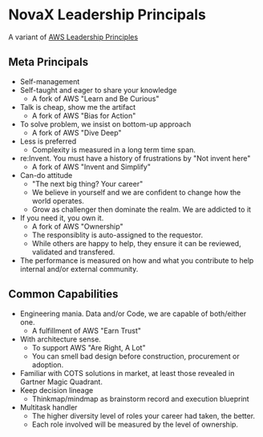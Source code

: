 # NovaX Leadership Principals

A variant of [AWS Leadership Principles](https://www.aboutamazon.com/about-us/leadership-principles)
## Meta Principals
- Self-management
- Self-taught and eager to share your knowledge
  - A fork of AWS "Learn and Be Curious"
- Talk is cheap, show me the artifact
  - A fork of AWS "Bias for Action"
- To solve problem, we insist on bottom-up approach
  - A fork of AWS "Dive Deep"
- Less is preferred
  - Complexity is measured in a long term time span.
- re:Invent. You must have a history of frustrations by "Not invent here"
  - A fork of AWS "Invent and Simplify"
- Can-do attitude
  - "The next big thing? Your career"
  - We believe in yourself and we are confident to change how the world operates. 
  - Grow as challenger then dominate the realm. We are addicted to it
- If you need it, you own it.
  - A fork of AWS "Ownership"
  - The responsiblity is auto-assigned to the requestor.
  - While others are happy to help, they ensure it can be reviewed, validated and transfered.
- The performance is measured on how and what you contribute to help internal and/or external community.

## Common Capabilities
- Engineering mania. Data and/or Code, we are capable of both/either one.
  - A fulfillment of AWS "Earn Trust"
- With architecture sense.
  - To support AWS "Are Right, A Lot"
  - You can smell bad design before construction, procurement or adoption.
- Familiar with COTS solutions in market, at least those revealed in Gartner Magic Quadrant.
- Keep decision lineage
  - Thinkmap/mindmap as brainstorm record and execution blueprint
- Multitask handler
  - The higher diversity level of roles your career had taken, the better.
  - Each role involved will be measured by the level of ownership.

